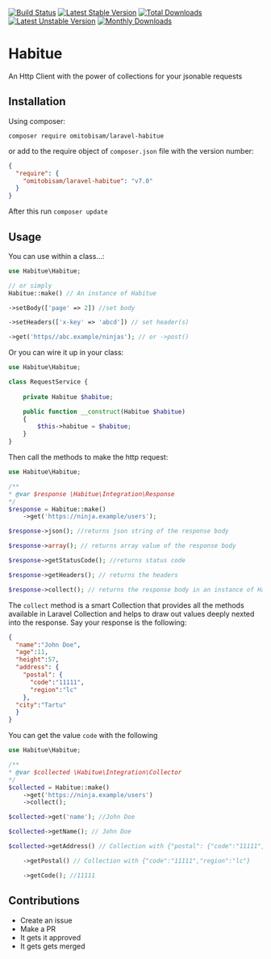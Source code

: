 [![Build Status](https://travis-ci.com/omitobi/laravel-habitue.svg?branch=master)](https://travis-ci.com/omitobi/laravel-habitue)
[![Latest Stable Version](https://poser.pugx.org/omitobisam/laravel-habitue/version)](https://packagist.org/packages/omitobisam/laravel-habitue)
[![Total Downloads](https://poser.pugx.org/omitobisam/laravel-habitue/downloads)](https://packagist.org/packages/omitobisam/laravel-habitue)
[![Latest Unstable Version](https://poser.pugx.org/omitobisam/habitue/v/unstable)](//packagist.org/packages/omitobisam/laravel-habitue)
[![Monthly Downloads](https://poser.pugx.org/omitobisam/laravel-habitue/d/monthly)](https://packagist.org/packages/omitobisam/laravel-habitue)

# Habitue
An Http Client with the power of collections for your jsonable requests

## Installation

Using composer:

`composer require omitobisam/laravel-habitue`

or add to the require object of `composer.json` file with the version number:

```json
{
  "require": {
    "omitobisam/laravel-habitue": "v7.0" 
  }
}
```

After this run `composer update`

## Usage

You can use within a class...:

```php
use Habitue\Habitue;

// or simply
Habitue::make() // An instance of Habitue

->setBody(['page' => 2]) //set body

->setHeaders(['x-key' => 'abcd']) // set header(s)

->get('https//abc.example/ninjas'); // or ->post() 
```

Or you can wire it up in your class:

```php
use Habitue\Habitue;

class RequestService {
    
    private Habitue $habitue;

    public function __construct(Habitue $habitue)
    {       
        $this->habitue = $habitue;
    }
}
```

Then call the methods to make the http request:

```php
use Habitue\Habitue;

/**
* @var $response \Habitue\Integration\Response
*/
$response = Habitue::make()
    ->get('https://ninja.example/users');

$response->json(); //returns json string of the response body

$response->array(); // returns array value of the response body

$response->getStatusCode(); //returns status code

$response->getHeaders(); // returns the headers

$response->collect(); // returns the response body in an instance of Habitue\Collector 
```

The `collect` method is a smart Collection that provides all the methods available in Laravel Collection and helps to draw out values deeply nexted into the response.
Say your response is the following:

```json
{
  "name":"John Doe",
  "age":11,
  "height":57,
  "address": {
    "postal": {
      "code":"11111",
      "region":"lc"
    },
  "city":"Tartu"
  }
}
```

You can get the value `code`  with the following

```php
use Habitue\Habitue;

/**
* @var $collected \Habitue\Integration\Collector
*/
$collected = Habitue::make()
    ->get('https://ninja.example/users')
    ->collect();

$collected->get('name'); //John Doe

$collected->getName(); // John Doe

$collected->getAddress() // Collection with {"postal": {"code":"11111","region":"lc"}, "city":"Tartu"}

    ->getPostal() // Collection with {"code":"11111","region":"lc"}

    ->getCode(); //11111
```

## Contributions

- Create an issue
- Make a PR
- It gets it approved
- It gets gets merged


